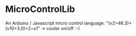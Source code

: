# MicroControlLib
An Arduino / Javascript micro control language: "(v2>46.3)+(v10>3.0)=2~s1" -> cooler on/off :-)
